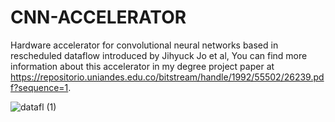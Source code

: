 # CNN-ACCELERATOR
Hardware accelerator for convolutional neural networks based in rescheduled dataflow introduced by Jihyuck Jo et al, You can find more information about this accelerator in my degree project paper at https://repositorio.uniandes.edu.co/bitstream/handle/1992/55502/26239.pdf?sequence=1.

![datafl (1)](https://user-images.githubusercontent.com/47645091/145597330-1ff5c1a4-aecd-40a4-af06-9f90b39b7ecf.png)
